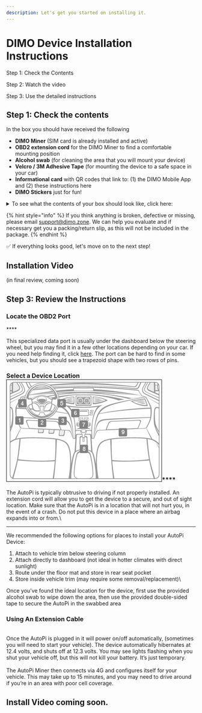 ```yaml
---
description: Let's get you started on installing it.
---
```


# DIMO Device Installation Instructions

Step 1: Check the Contents

Step 2: Watch the video

Step 3: Use the detailed instructions&#x20;

## Step 1: Check the contents

In the box you should have received the following

* **DIMO Miner** (SIM card is already installed and active)
* **OBD2 extension cord** for the DIMO Miner to find a comfortable mounting position
* **Alcohol swab** (for cleaning the area that you will mount your device)
* **Velcro / 3M Adhesive Tape** (for mounting the device to a safe space in your car)
* **Informational card** with QR codes that link to: (1) the DIMO Mobile App and (2) these instructions here
* **DIMO Stickers** just for fun!

<details>

<summary>To see what the contents of your box should look like, click here:</summary>

![](../.gitbook/assets/IMG\_4716.jpg)

</details>

{% hint style="info" %}
If you think anything is broken, defective or missing, please email support@dimo.zone. We can help you evaluate and if necessary get you a packing/return slip, as this will not be included in the package.
{% endhint %}

✅ If everything looks good, let's move on to the next step!

## Installation Video

(in final review, coming soon)

## Step 3: Review the Instructions

### **Locate the OBD2 Port**&#x20;

****<img src="https://lh5.googleusercontent.com/hkXE-AsMhWARWfSRr15AZpm-PBvV8_ZcEelbtBlnohZ5K0rXlUlY8nBgeDRvGL55dEM1GtT9jpasNV-z29ckqpW2tKK3_5lB9TdYMP07X2BQzeYOoIgmrrMWJt5eM5aLNs1Q2rA1YUOxbCqG_Q" alt="" data-size="original">

This specialized data port is usually under the dashboard below the steering wheel, but you may find it in a few other locations depending on your car. If you need help finding it, click [here](https://www.carmd.com/obd-port-location/). The port can be hard to find in some vehicles, but you should see a trapezoid shape with two rows of pins.

### **Select a Device Location** <img src="../.gitbook/assets/obd_locate_ports.jpeg" alt="" data-size="line">****

The AutoPi is typically obtrusive to driving if not properly installed. An extension cord will allow you to get the device to a secure, and out of sight location. Make sure that the AutoPi is in a location that will not hurt you, in the event of a crash. Do not put this device in a place where an airbag expands into or from.\
****

We recommended the following options for places to install your AutoPi Device:

1. Attach to vehicle trim below steering column
2. Attach directly to dashboard (not ideal in hotter climates with direct sunlight)
3. Route under the floor mat and store in rear seat pocket
4. Store inside vehicle trim (may require some removal/replacement)\


Once you’ve found the ideal location for the device, first use the provided alcohol swab to wipe down the area, then use the provided double-sided tape to secure the AutoPi in the swabbed area

### **Using An Extension Cable** <img src="https://lh4.googleusercontent.com/OobmyiHmijqx68U94nmsBv8JynlctzXKAHaWHJkajEbEhFkcNa0z61v7_3h73cIkULB_2bp85ZIvL-NOJtBJ1iT7uL5hE8n7-d40PCz3tIo7_KVl4l4vBW6NMg5GCLmYyKP3d3r-qnesiPraGA" alt="" data-size="line">

\
Once the AutoPi is plugged in it will power on/off automatically, (sometimes you will need to start your vehicle). The device automatically hibernates at 12.4 volts, and shuts off at 12.3 volts. You may see lights flashing when you shut your vehicle off, but this will not kill your battery. It’s just temporary.\
\
The AutoPi Miner then connects via 4G and configures itself for your vehicle. This may take up to 15 minutes, and you may need to drive around if you’re in an area with poor cell coverage.

## Install Video coming soon.&#x20;
